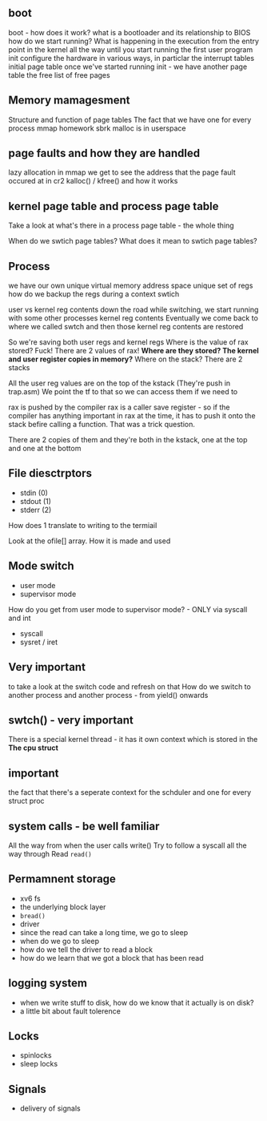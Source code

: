 ## boot
boot - how does it work?
what is a bootloader and its relationship to BIOS
how do we start running?
What is happening in the execution from the entry point in the kernel all the way until you start running the first user program init
configure the hardware in various ways, in particlar the interrupt tables
initial page table
once we've started running init -  we have another page table
the free list of free pages

## Memory mamagesment
Structure and function of page tables
The fact that we have one for every process
mmap homework
sbrk
malloc is in userspace

## page faults and how they are handled
lazy allocation in mmap
we get to see the address that the page fault occured at in cr2
kalloc() / kfree() and how it works

## kernel page table and process page table

Take a look at what's there in a process page table - the whole thing

When do we swtich page tables? What does it mean to swtich page tables?


## Process 
we have our own unique virtual memory address space
unique set of regs
how do we backup the regs during a context swtich

user vs kernel reg contents 
down the road while switching, we start running with some other processes kernel reg contents
Eventually we come back to where we called swtch and then those kernel reg contents are restored

So we're saving both user regs and kernel regs
Where is the value of rax stored?
Fuck! There are 2 values of rax!
**Where are they stored? The kernel and user register copies in memory?**
Where on the stack? There are 2 stacks

All the user reg values are on the top of the kstack (They're push in trap.asm)
We point the tf to that so we can access them if we need to

rax is pushed by the compiler
rax is a caller save register - so if the compiler has anything important in rax at the time, it has to push it onto the stack befire calling a function. That was a trick question.

There are 2 copies of them and they're both in the kstack, one at the top and one at the bottom


## File diesctrptors
- stdin (0)
- stdout (1)
- stderr (2)

How does 1 translate to writing to the termiail

Look at the ofile[] array. How it is made and used

## Mode switch
- user mode
- supervisor mode

How do you get from user mode to supervisor mode? - ONLY via syscall and int
- syscall
- sysret /  iret

## Very important
to take a look at the switch code and refresh on that
How do we switch to another process and another process -  from yield() onwards

## swtch() - very important

There is a special kernel thread - it has it own context which is stored in the **The cpu struct**

## important
the fact that there's a seperate context for the schduler and one for every struct proc

## system calls - be well familiar
All the way from when the user calls write()
Try to follow a syscall all the way through
Read `read()`

## Permamnent storage
- xv6 fs
- the underlying block layer
- `bread()`
- driver
- since the read can take a long time, we go to sleep
- when do we go to sleep
- how do we tell the driver to read a block
- how do we learn that we got a block that has been read

## logging system
- when we write stuff to disk, how do we know that it actually is on disk?
- a little bit about fault tolerence

## Locks
- spinlocks
- sleep locks

## Signals
- delivery of signals





